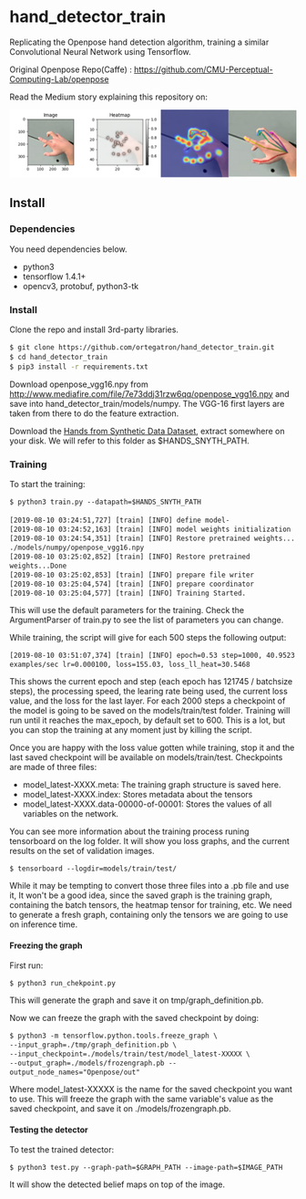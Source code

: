 # hand_detector_train

Replicating the Openpose hand detection algorithm, training a similar Convolutional Neural Network using Tensorflow.

Original Openpose Repo(Caffe) : https://github.com/CMU-Perceptual-Computing-Lab/openpose

Read the Medium story explaining this repository on:

![Detection example](./images/detection-stages.png)

## Install

### Dependencies

You need dependencies below.

- python3
- tensorflow 1.4.1+
- opencv3, protobuf, python3-tk

### Install

Clone the repo and install 3rd-party libraries.

```bash
$ git clone https://github.com/ortegatron/hand_detector_train.git
$ cd hand_detector_train
$ pip3 install -r requirements.txt
```

Download openpose_vgg16.npy from http://www.mediafire.com/file/7e73ddj31rzw6qq/openpose_vgg16.npy and save into hand_detector_train/models/numpy. The VGG-16 first layers are taken from there to do the feature extraction.

Download the [Hands from Synthetic Data Dataset](http://domedb.perception.cs.cmu.edu/panopticDB/hands/hand_labels_synth.zip), extract somewhere on your disk. We will refer to this folder as $HANDS_SNYTH_PATH.

### Training

To start the training:

```
$ python3 train.py --datapath=$HANDS_SNYTH_PATH

[2019-08-10 03:24:51,727] [train] [INFO] define model-
[2019-08-10 03:24:52,163] [train] [INFO] model weights initialization
[2019-08-10 03:24:54,351] [train] [INFO] Restore pretrained weights... ./models/numpy/openpose_vgg16.npy
[2019-08-10 03:25:02,852] [train] [INFO] Restore pretrained weights...Done
[2019-08-10 03:25:02,853] [train] [INFO] prepare file writer
[2019-08-10 03:25:04,574] [train] [INFO] prepare coordinator
[2019-08-10 03:25:04,577] [train] [INFO] Training Started.
```
This will use the default parameters for the training. Check the ArgumentParser of train.py to see the list of parameters you can change.

While training, the script will give for each 500 steps the following output:

```
[2019-08-10 03:51:07,374] [train] [INFO] epoch=0.53 step=1000, 40.9523 examples/sec lr=0.000100, loss=155.03, loss_ll_heat=30.5468
```
This shows the current epoch and step (each epoch has 121745 / batchsize steps), the processing speed, the learing rate being used, the current loss value, and the loss for the last layer. For each 2000 steps a checkpoint of the model is going to be saved on the models/train/test folder. Training will run until it reaches the max_epoch, by default set to 600. This is a lot, but you can stop the training at any moment just by killing the script.

Once you are happy with the loss value gotten while training, stop it and the last saved checkpoint will be available on models/train/test. Checkpoints are made of three files:
- model_latest-XXXX.meta: The training graph structure is saved here.
- model_latest-XXXX.index: Stores metadata about the tensors
- model_latest-XXXX.data-00000-of-00001: Stores the values of all variables on the network.

You can see more information about the training process runing tensorboard on the log folder. It will show you loss graphs, and the current results on the set of validation images.

```
$ tensorboard --logdir=models/train/test/
```

While it may be tempting to convert those three files into a .pb file and use it, It won't be a good idea, since the saved graph is the training graph, containing the batch tensors, the heatmap tensor for training, etc. We need to generate a fresh graph, containing only the tensors we are going to use on inference time.

#### Freezing the graph

First run:

```
$ python3 run_chekpoint.py
```

This will generate the graph and save it on tmp/graph_definition.pb.

Now we can freeze the graph with the saved checkpoint by doing:

```
$ python3 -m tensorflow.python.tools.freeze_graph \
--input_graph=./tmp/graph_definition.pb \
--input_checkpoint=./models/train/test/model_latest-XXXXX \
--output_graph=./models/frozengraph.pb --output_node_names="Openpose/out"
```
Where model_latest-XXXXX is the name for the saved checkpoint you want to use. This will freeze the graph with the same variable's value as the saved checkpoint, and save it on ./models/frozengraph.pb.

#### Testing the detector

To test the trained detector:

```
$ python3 test.py --graph-path=$GRAPH_PATH --image-path=$IMAGE_PATH
```

It will show the detected belief maps on top of the image.
